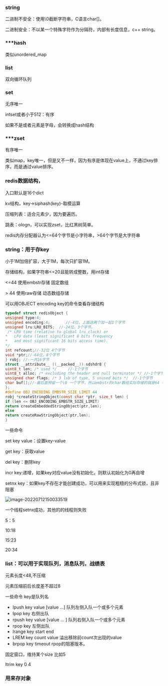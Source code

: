 ### string

二进制不安全：使用\0截断字符串，C语言char[]。

二进制安全：不以某一个特殊字符作为分隔符，内部有长度信息，c++ string。



### ***hash

类似unordered_map



### list

双向循环队列



### set

无序唯一

intset或者小于512：有序

如果不是或者元素是字母，会转换成hash结构



### ***zset

 有序唯一

类似map，key唯一，但是又不一样，因为有序是体现在value上，不通过key排序，而是通过value排序。



### redis数据结构，

入口默认是16个dict

kv结构，key->siphash(key)-取模运算



压缩列表：适合元素少，因为要遍历。

跳表：ologn，可以实现zset，比红黑树简单。



redis内存分配器认为<=64个字节是小字符串，>64个字节是大字符串



### string：用于存key

小于1M加倍扩容，大于1M，每次只扩容1M。

存储结构，如果字符串<=20且能转成整数，用int存储

<=44 使用embstr存储  固定数组

\> 44  使用raw存储   动态数组存储

可以用OBJECT encoding key的命令查看存储结构



```C
typedef struct redisObject {
unsigned type:4;        
unsigned encoding:4;       //-4位，上面这两个加一起1个字节
unsigned lru:LRU_BITS;  //-24位，3个字节。 
 /* LRU time (relative to global lru_clock) or
*   LFU data (least significant 8 bits frequency
*   and most significant 16 bits access time).
*/
int refcount;//-32位 4个字节
void *ptr;//-64位，8个字节
} robj; //-一共16字节
struct __attribute__ ((__packed__)) sdshdr8 {
uint8_t len; /* used */     //-1个字节
uint8_t alloc; /* excluding the header and null terminator */ //-1个字节
unsigned char flags; /* 3 lsb of type, 5 unused bits */  //-1个字节
char buf[];//-最后面预留一个\0 一个字节，所以embstr的char数组实际存储的就是64 - 16 - 3 - 1=44个字节
};
#define OBJ_ENCODING_EMBSTR_SIZE_LIMIT 44
robj *createStringObject(const char *ptr, size_t len) {
if (len <= OBJ_ENCODING_EMBSTR_SIZE_LIMIT)
return createEmbeddedStringObject(ptr,len);
else
return createRawStringObject(ptr,len);
}
```







一些命令

set key value：设置key-value

get key：获取value

del key：删除key

incr key:递增，如果key对应value没有初始化，则默认初始化为0再自增

setnx key：如果key不存在才能创建成功，可以用来实现粗糙的分布式锁，且非阻塞

![image-20220712150033519](C:\Users\37412\AppData\Roaming\Typora\typora-user-images\image-20220712150033519.png)

一个线程setnx成功，其他的的线程则失败

5：5

10:18

15:23

20:34



### list：可以用于实现队列，消息队列，战绩表

元素长度<48,不压缩

元素压缩前后长度差不超过8

一些命令 key是队列名

- lpush key value [value ...]   队列左侧入队一个或多个元素
- lpop key 右侧出队
- rpush key value [value ... ]  队列右侧入队一个或多个元素
- rpop key 左侧出队
- lrange key start end
- LREM key count value  溢出移除前count次出现的value
- brpop key timeout        rpop的阻塞版本。



固定窗口，维持某个size 比如5

ltrim key 0 4



### 用来存对象

